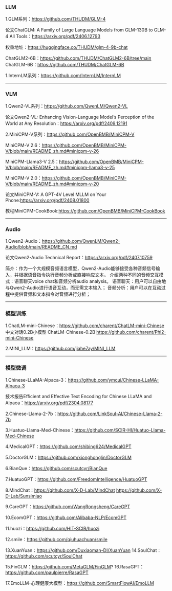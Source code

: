 ### LLM

1.GLM系列：https://github.com/THUDM/GLM-4

论文ChatGLM: A Family of Large Language Models from GLM-130B to GLM-4 All Tools：https://arxiv.org/pdf/2406.12793

权重地址：https://huggingface.co/THUDM/glm-4-9b-chat

ChatGLM2-6B：https://github.com/THUDM/ChatGLM2-6B/tree/main
ChatGLM-6B：https://github.com/THUDM/ChatGLM-6B


1.InternLM系列：https://github.com/InternLM/InternLM


---
### VLM

1.Qwen2-VL系列：https://github.com/QwenLM/Qwen2-VL

论文Qwen2-VL: Enhancing Vision-Language Model’s Perception of the World at Any Resolution：https://arxiv.org/pdf/2409.12191

2.MiniCPM-V系列：https://github.com/OpenBMB/MiniCPM-V

MiniCPM-V 2.6：https://github.com/OpenBMB/MiniCPM-V/blob/main/README_zh.md#minicpm-v-26

MiniCPM-Llama3-V 2.5：https://github.com/OpenBMB/MiniCPM-V/blob/main/README_zh.md#minicpm-llama3-v-25

MiniCPM-V 2.0：https://github.com/OpenBMB/MiniCPM-V/blob/main/README_zh.md#minicpm-v-20

论文MiniCPM-V: A GPT-4V Level MLLM on Your Phone:https://arxiv.org/pdf/2408.01800

教程MiniCPM-CookBook:https://github.com/OpenBMB/MiniCPM-CookBook

---
### Audio
1.Qwen2-Audio：https://github.com/QwenLM/Qwen2-Audio/blob/main/README_CN.md

论文Qwen2-Audio Technical Report：https://arxiv.org/pdf/2407.10759

简介：作为一个大规模音频语言模型，Qwen2-Audio能够接受各种音频信号输入，并根据语音指令执行音频分析或直接响应文本。
介绍两种不同的音频交互模式：语音聊天voice chat和音频分析audio analysis。
语音聊天：用户可以自由地与Qwen2-Audio进行语音互动，而无需文本输入；
音频分析：用户可以在互动过程中提供音频和文本指令对音频进行分析；

---
### 模型训练

1.ChatLM-mini-Chinese：https://github.com/charent/ChatLM-mini-Chinese
中文对话0.2B小模型 ChatLM-Chinese-0.2B
https://github.com/charent/Phi2-mini-Chinese

2.MINI_LLM：https://github.com/jiahe7ay/MINI_LLM

---
### 模型微调

1.Chinese-LLaMA-Alpaca-3：https://github.com/ymcui/Chinese-LLaMA-Alpaca-3

技术报告Efficient and Effective Text Encoding for Chinese LLaMA and Alpaca：https://arxiv.org/pdf/2304.08177


2.Chinese-Llama-2-7b：https://github.com/LinkSoul-AI/Chinese-Llama-2-7b


3.Huatuo-Llama-Med-Chinese：https://github.com/SCIR-HI/Huatuo-Llama-Med-Chinese

4.MedicalGPT：https://github.com/shibing624/MedicalGPT

5.DoctorGLM：https://github.com/xionghonglin/DoctorGLM

6.BianQue：https://github.com/scutcyr/BianQue

7.HuatuoGPT：https://github.com/FreedomIntelligence/HuatuoGPT

8.MindChat：https://github.com/X-D-Lab/MindChat
https://github.com/X-D-Lab/Sunsimiao


9.CareGPT：https://github.com/WangRongsheng/CareGPT

10.EcomGPT：https://github.com/Alibaba-NLP/EcomGPT

11.huozi：https://github.com/HIT-SCIR/huozi

12.smile：https://github.com/qiuhuachuan/smile

13.XuanYuan：https://github.com/Duxiaoman-DI/XuanYuan
14.SoulChat：https://github.com/scutcyr/SoulChat

15.FinGLM：https://github.com/MetaGLM/FinGLM?
16.RasaGPT：https://github.com/paulpierre/RasaGPT

17.EmoLLM-心理健康大模型：https://github.com/SmartFlowAI/EmoLLM

